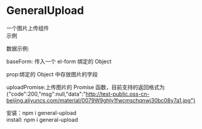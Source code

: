 # GeneralUpload

一个图片上传组件 <br/>
示例 <GeneralUpload
          :incomeForm="baseForm"
          prop="bsImage"
          :uploadPromise="uploadImage"
        />

数据示例:

baseForm: 传入一个 el-form 绑定的 Object

prop:绑定的 Object 中存放图片的字段

uploadPromise:上传图片的 Promise 函数，目前支持的返回格式为
{"code":200,"msg":null,"data":"http://test-public.oss-cn-beijing.aliyuncs.com/material/0079W9ghly1fwcmschqnwj30bc08y7a1.jpg"}

安装：npm i general-upload<br/>
install: npm i general-upload
